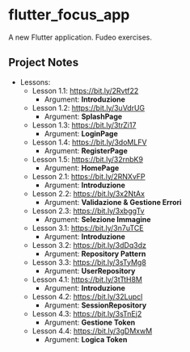 # flutter_focus_app

A new Flutter application. Fudeo exercises.

## Project Notes

- Lessons:
    - Lesson 1.1: https://bit.ly/2Rvtf22
        - Argument: **Introduzione**
    - Lesson 1.2: https://bit.ly/3uVdrUG
        - Argument: **SplashPage**
    - Lesson 1.3: https://bit.ly/3trZi17
        - Argument: **LoginPage**
    - Lesson 1.4: https://bit.ly/3doMLFV
        - Argument: **RegisterPage**
    - Lesson 1.5: https://bit.ly/32rnbK9
        - Argument: **HomePage**
    - Lesson 2.1: https://bit.ly/2RNXvFP
        - Argument: **Introduzione**
    - Lesson 2.2: https://bit.ly/3x2NtAx
        - Argument: **Validazione & Gestione Errori**
    - Lesson 2.3: https://bit.ly/3xbggTv
        - Argument: **Selezione Immagine**
    - Lesson 3.1: https://bit.ly/3n7uTCE
        - Argument: **Introduzione**
    - Lesson 3.2: https://bit.ly/3dDq3dz
        - Argument: **Repository Pattern**
    - Lesson 3.3: https://bit.ly/3sTyMg8
        - Argument: **UserRepository**
    - Lesson 4.1: https://bit.ly/3tTtH8M
        - Argument: **Introduzione**
    - Lesson 4.2: https://bit.ly/32Lupcl
        - Argument: **SessionRepository**
    - Lesson 4.3: https://bit.ly/3sTnEj2
        - Argument: **Gestione Token**
    - Lesson 4.4: https://bit.ly/3gDMxwM
        - Argument: **Logica Token**
